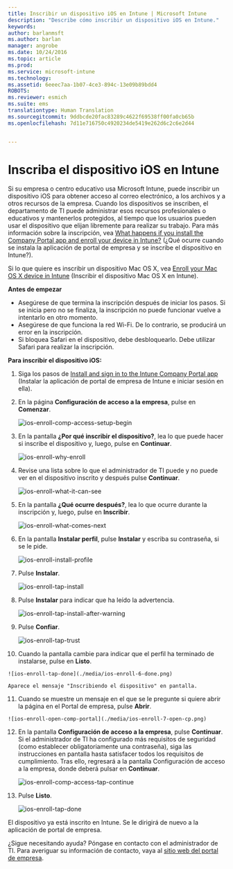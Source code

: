 ```yaml
---
title: Inscribir un dispositivo iOS en Intune | Microsoft Intune
description: "Describe cómo inscribir un dispositivo iOS en Intune."
keywords: 
author: barlanmsft
ms.author: barlan
manager: angrobe
ms.date: 10/24/2016
ms.topic: article
ms.prod: 
ms.service: microsoft-intune
ms.technology: 
ms.assetid: 6eeec7aa-1b07-4ce3-894c-13e09b89bdd4
ROBOTS: 
ms.reviewer: esmich
ms.suite: ems
translationtype: Human Translation
ms.sourcegitcommit: 9ddbcde20fac83289c4622f69538ff00fa0cb65b
ms.openlocfilehash: 7d11e716750c4920234de5419e262d6c2c6e2d44


---
```



# <a name="enroll-your-ios-device-in-intune"></a>Inscriba el dispositivo iOS en Intune

Si su empresa o centro educativo usa Microsoft Intune, puede inscribir un dispositivo iOS para obtener acceso al correo electrónico, a los archivos y a otros recursos de la empresa. Cuando los dispositivos se inscriben, el departamento de TI puede administrar esos recursos profesionales o educativos y mantenerlos protegidos, al tiempo que los usuarios pueden usar el dispositivo que elijan libremente para realizar su trabajo. Para más información sobre la inscripción, vea [What happens if you install the Company Portal app and enroll your device in Intune?](what-happens-if-you-install-the-company-portal-app-and-enroll-your-device-in-intune-ios.md) (¿Qué ocurre cuando se instala la aplicación de portal de empresa y se inscribe el dispositivo en Intune?).

Si lo que quiere es inscribir un dispositivo Mac OS X, vea [Enroll your Mac OS X device in Intune](enroll-your-device-in-intune-mac-os-x.md) (Inscribir el dispositivo Mac OS X en Intune).

**Antes de empezar**

- Asegúrese de que termina la inscripción después de iniciar los pasos. Si se inicia pero no se finaliza, la inscripción no puede funcionar vuelve a intentarlo en otro momento.
- Asegúrese de que funciona la red Wi-Fi. De lo contrario, se producirá un error en la inscripción.
- Si bloquea Safari en el dispositivo, debe desbloquearlo. Debe utilizar Safari para realizar la inscripción.


**Para inscribir el dispositivo iOS:**

1.  Siga los pasos de [Install and sign in to the Intune Company Portal app](install-and-sign-in-to-the-intune-company-portal-app-ios.md) (Instalar la aplicación de portal de empresa de Intune e iniciar sesión en ella).

2. En la página **Configuración de acceso a la empresa**, pulse en **Comenzar**.

    ![ios-enroll-comp-access-setup-begin](./media/ios-enroll-1a-comp-access-setup.png)

3. En la pantalla **¿Por qué inscribir el dispositivo?**, lea lo que puede hacer si inscribe el dispositivo y, luego, pulse en **Continuar**.

    ![ios-enroll-why-enroll](./media/ios-enroll-1b-why-enroll.png)

4. Revise una lista sobre lo que el administrador de TI puede y no puede ver en el dispositivo inscrito y después pulse **Continuar**.

    ![ios-enroll-what-it-can-see](./media/ios-enroll-1c-we-care-privacy.png)

5.  En la pantalla **¿Qué ocurre después?**, lea lo que ocurre durante la inscripción y, luego, pulse en **Inscribir**.

    ![ios-enroll-what-comes-next](./media/ios-enroll-1d-what-comes-next.png)

6.  En la pantalla **Instalar perfil**, pulse **Instalar** y escriba su contraseña, si se le pide.

    ![ios-enroll-install-profile](./media/ios-enroll-2-mgt-profile-install.png)

7.  Pulse **Instalar**.

    ![ios-enroll-tap-install](./media/ios-enroll-3-mgt-profile-install-2.png)    

8.  Pulse **Instalar** para indicar que ha leído la advertencia.

    ![ios-enroll-tap-install-after-warning](./media/ios-enroll-4-warning.png)

9.  Pulse **Confiar**.

    ![ios-enroll-tap-trust](./media/ios-enroll-5-trust.png)

10.  Cuando la pantalla cambie para indicar que el perfil ha terminado de instalarse, pulse en **Listo**.

    ![ios-enroll-tap-done](./media/ios-enroll-6-done.png)

    Aparece el mensaje "Inscribiendo el dispositivo" en pantalla.

11.  Cuando se muestre un mensaje en el que se le pregunte si quiere abrir la página en el Portal de empresa, pulse **Abrir**.

    ![ios-enroll-open-comp-portal](./media/ios-enroll-7-open-cp.png)

12. En la pantalla **Configuración de acceso a la empresa**, pulse **Continuar**. Si el administrador de TI ha configurado más requisitos de seguridad (como establecer obligatoriamente una contraseña), siga las instrucciones en pantalla hasta satisfacer todos los requisitos de cumplimiento. Tras ello, regresará a la pantalla Configuración de acceso a la empresa, donde deberá pulsar en **Continuar**.

    ![ios-enroll-comp-access-tap-continue](./media/ios-enroll-8-comp-access-setup-compliance.png)

13. Pulse **Listo**.

    ![ios-enroll-tap-done](./media/ios-enroll-9-comp-access-setup-complete.png)

El dispositivo ya está inscrito en Intune. Se le dirigirá de nuevo a la aplicación de portal de empresa.


¿Sigue necesitando ayuda? Póngase en contacto con el administrador de TI. Para averiguar su información de contacto, vaya al [sitio web del portal de empresa](http://portal.manage.microsoft.com).



<!--HONumber=Nov16_HO1-->



